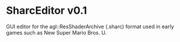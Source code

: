 # SharcEditor v0.1

GUI editor for the agl::ResShaderArchive (.sharc) format used in early games such as New Super Mario Bros. U.
